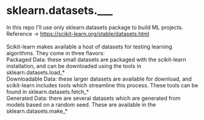 # sklearn.datasets.___
In this repo I'll use only sklearn.datasets package to build ML projects.
Reference -> https://scikit-learn.org/stable/datasets.html
<br>
<br>
Scikit-learn makes available a host of datasets for testing learning algorithms. They come in three flavors:
<br>
Packaged Data: these small datasets are packaged with the scikit-learn installation, and can be downloaded using the tools in sklearn.datasets.load_*
<br>
Downloadable Data: these larger datasets are available for download, and scikit-learn includes tools which streamline this process. These tools can be found in sklearn.datasets.fetch_*
<br>
Generated Data: there are several datasets which are generated from models based on a random seed. These are available in the sklearn.datasets.make_*
